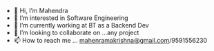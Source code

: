 - 👋 Hi, I’m Mahendra
- 👀 I’m interested in Software Engineering
- 🌱 I’m currently working at BT as a Backend Dev
- 💞️ I’m looking to collaborate on ...any project
- 📫 How to reach me ... mahenramakrishna@gmail.com/9591556230

<!---
Mahen1300/Mahen1300 is a ✨ special ✨ repository because its `README.md` (this file) appears on your GitHub profile.
You can click the Preview link to take a look at your changes.
--->
